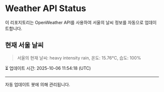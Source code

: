 
# Weather API Status

이 리포지토리는 OpenWeather API를 사용하여 서울의 날씨 정보를 자동으로 업데이트합니다.

## 현재 서울 날씨
> 서울의 현재 날씨: heavy intensity rain, 온도: 15.76°C, 습도: 100%

⏳ 업데이트 시간: 2025-10-06 11:54:18 (UTC)

---
자동 업데이트 봇에 의해 관리됩니다.
